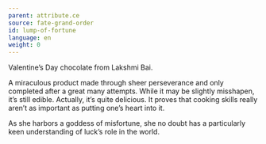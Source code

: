 ```yaml
---
parent: attribute.ce
source: fate-grand-order
id: lump-of-fortune
language: en
weight: 0
---
```


Valentine’s Day chocolate from Lakshmi Bai.

A miraculous product made through sheer perseverance and only completed after a great many attempts. While it may be slightly misshapen, it’s still edible. Actually, it’s quite delicious. It proves that cooking skills really aren’t as important as putting one’s heart into it.

As she harbors a goddess of misfortune, she no doubt has a particularly keen understanding of luck’s role in the world.

